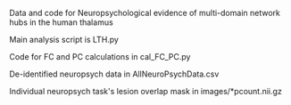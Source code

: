 Data and code for Neuropsychological evidence of multi-domain network hubs in the human thalamus

Main analysis script is LTH.py

Code for FC and PC calculations in cal_FC_PC.py

De-identified neuropsych data in AllNeuroPsychData.csv

Individual neuropsych task's lesion overlap mask in images/*pcount.nii.gz
